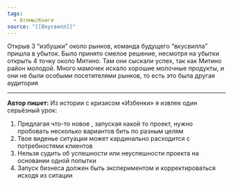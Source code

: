 ```yaml
---
tags:
  - Атомы/Книги
source: "[[Вкусвилл]]"
---
```

Открыв 3 “избушки” около рынков, команда будущего “вкусвилла” пришла в убыток. Было принято смелое решение, несмотря на убытки открыть 4 точку около Митино. Там они сыскали успех, так как Митино район молодой. Много мамочек искало хорошие молочные продукты, и они не были особыми посетителями рынков, то есть это была другая аудитория

---

**Автор пишет:**
Из истории с кризисом «Избенки» я извлек один серьёзный урок: 

1. Предлагая что-то новое , запуская какой то проект, нужно пробовать несколько вариантов бить по разным целям
2. Твое виденье ситуации может кардинально расходится с потребностями клиентов
3. Нельзя судить об успешности или неуспешности проекта на основании одной попытки
4. Запуск бизнеса должен быть экспериментом и корректироваться исходя из ситации